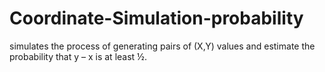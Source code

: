 # Coordinate-Simulation-probability
simulates the process of generating pairs of (X,Y) values and estimate the probability that y – x is at least ½.
